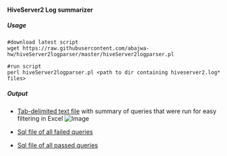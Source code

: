 #### HiveServer2 Log summarizer 

##### Usage

```
#download latest script
wget https://raw.githubusercontent.com/abajwa-hw/hiveServer2logparser/master/hiveServer2logparser.pl

#run script
perl hiveServer2logparser.pl <path to dir containing hiveserver2.log* files>
```

##### Output

- [Tab-delimited text file](https://github.com/abajwa-hw/hiveServer2logparser/blob/master/output.xls) with summary of queries that were run for easy filtering in Excel
![Image](../master/screenshots/output.png?raw=true)

- [Sql file of all failed queries](https://github.com/abajwa-hw/hiveServer2logparser/blob/master/failedqueries.sql)

- [Sql file of all passed queries](https://github.com/abajwa-hw/hiveServer2logparser/blob/master/passedqueries.sql)